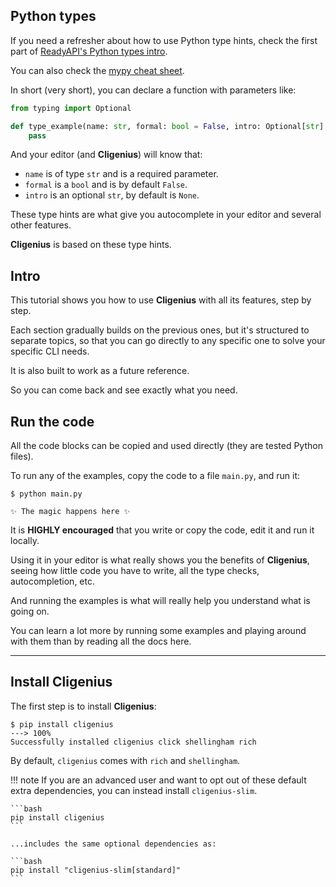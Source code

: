 ## Python types

If you need a refresher about how to use Python type hints, check the first part of <a href="https://readyapi.khulnasoft.com/python-types/" class="external-link" target="_blank">ReadyAPI's Python types intro</a>.

You can also check the <a href="https://mypy.readthedocs.io/en/latest/cheat_sheet_py3.html" class="external-link" target="_blank">mypy cheat sheet</a>.

In short (very short), you can declare a function with parameters like:

```Python
from typing import Optional

def type_example(name: str, formal: bool = False, intro: Optional[str] = None):
    pass
```

And your editor (and **Cligenius**) will know that:

* `name` is of type `str` and is a required parameter.
* `formal` is a `bool` and is by default `False`.
* `intro` is an optional `str`, by default is `None`.

These type hints are what give you autocomplete in your editor and several other features.

**Cligenius** is based on these type hints.

## Intro

This tutorial shows you how to use **Cligenius** with all its features, step by step.

Each section gradually builds on the previous ones, but it's structured to separate topics, so that you can go directly to any specific one to solve your specific CLI needs.

It is also built to work as a future reference.

So you can come back and see exactly what you need.

## Run the code

All the code blocks can be copied and used directly (they are tested Python files).

To run any of the examples, copy the code to a file `main.py`, and run it:

<div class="termy">

```console
$ python main.py

✨ The magic happens here ✨
```

</div>

It is **HIGHLY encouraged** that you write or copy the code, edit it and run it locally.

Using it in your editor is what really shows you the benefits of **Cligenius**, seeing how little code you have to write, all the type checks, autocompletion, etc.

And running the examples is what will really help you understand what is going on.

You can learn a lot more by running some examples and playing around with them than by reading all the docs here.

---

## Install **Cligenius**

The first step is to install **Cligenius**:

<div class="termy">

```console
$ pip install cligenius
---> 100%
Successfully installed cligenius click shellingham rich
```

</div>

By default, `cligenius` comes with `rich` and `shellingham`.

!!! note
    If you are an advanced user and want to opt out of these default extra dependencies, you can instead install `cligenius-slim`.

    ```bash
    pip install cligenius
    ```

    ...includes the same optional dependencies as:

    ```bash
    pip install "cligenius-slim[standard]"
    ```
